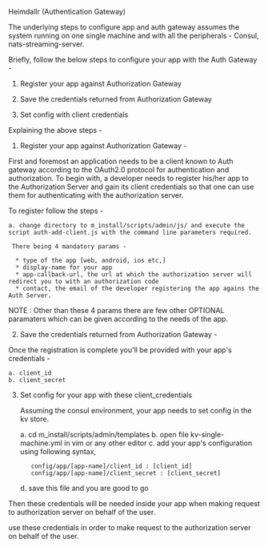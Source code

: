 Heimdallr (Authentication Gateway)

The underlying steps to configure app and auth gateway assumes the system running on one single machine and with all the peripherals -
Consul, nats-streaming-server.


Briefly, follow the below steps to configure your app with the Auth Gateway - 

1. Register your app against Authorization Gateway

2. Save the credentials returned from Authorization Gateway

3. Set config with client credentials

Explaining the above steps -


1. Register your app against Authorization Gateway -

  First and foremost an application needs to be a client known to Auth gateway according to the  OAuth2.0 protocol for authentication and authorization.
  To begin with, a developer needs to register his/her app to the Authorization Server and gain its client credentials so that one can use them for 
  authenticating with the authorization server.
   
  To register follow the steps - 

    a. change directory to m_install/scripts/admin/js/ and execute the script auth-add-client.js with the command line parameters required.
   
     There being 4 mandatory params -
   
      * type of the app [web, android, ios etc,]
      * display-name for your app
      * app-callback-url, the url at which the authorization server will redirect you to with an authorization code
      * contact, the email of the developer registering the app agains the Auth Server.
   
   NOTE : Other than these 4 params there are few other OPTIONAL paramaters which can be given according to the needs of the app.

2. Save the credentials returned from Authorization Gateway  -

  Once the registration is complete you'll be provided with your app's credentials -
    
	a. client_id
    b. client_secret

3. Set config for your app with these client_credentials
   
   Assuming the consul environment, your app needs to set config in the kv store. 
   
	a. cd m_install/scripts/admin/templates
	b. open file kv-single-machine.yml in vim or any other editor
    c. add your app's configuration using following syntax,
        
          config/app/[app-name]/client_id : [client_id]
          config/app/[app-name]/client_secret : [client_secret]
	d. save this file and you are good to go
 
Then these credentials will be needed inside your app when making request to authorization server on behalf of the user.

use these credentials in order to make request to the authorization server on behalf of the user.

